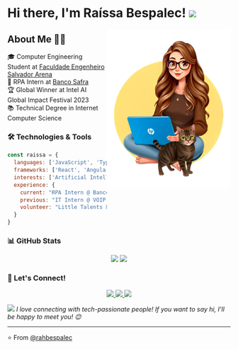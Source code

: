 # Hi there, I'm Raíssa Bespalec! <img src="https://media.giphy.com/media/mGcNjsfWAjY5AEZNw6/giphy.gif" width="50">

<div align="center">
  <img src="raisa_com_titi_menos_falso-removebg-preview (1).png" width="280" align="right">
</div>

## About Me 👩‍💻

🎓 Computer Engineering Student at <a href="https://faculdadesalvadorarena.org.br/" target="_blank">Faculdade Engenheiro Salvador Arena</a>  
💼 RPA Intern at <a href="https://www.safra.com.br/" target="_blank">Banco Safra</a>  
🏆 Global Winner at Intel AI Global Impact Festival 2023  
📚 Technical Degree in Internet Computer Science

### 🛠️ Technologies & Tools

```javascript
const raissa = {
  languages: ['JavaScript', 'TypeScript', 'Python', 'C#', 'HTML', 'CSS'],
  frameworks: ['React', 'Angular', 'Node.js'],
  interests: ['Artificial Intelligence', 'RPA', 'Web Development'],
  experience: {
    current: "RPA Intern @ Banco Safra",
    previous: "IT Intern @ VOIP Group",
    volunteer: "Little Talents Project"
  }
}
```

### 📊 GitHub Stats

<div align="center">
  <img height="180em" src="https://github-readme-stats.vercel.app/api?username=rahbespalec&show_icons=true&theme=dracula&include_all_commits=true&count_private=true"/>
  <img height="180em" src="https://github-readme-stats.vercel.app/api/top-langs/?username=rahbespalec&layout=compact&langs_count=7&theme=dracula"/>
</div>

### 🤝 Let's Connect!

<div align="center">
  <a href="https://www.linkedin.com/in/ra%C3%ADssa-bespalec-789a37204/" target="_blank">
    <img src="https://img.shields.io/badge/-LinkedIn-%230077B5?style=for-the-badge&logo=linkedin&logoColor=white">
  </a>
  <a href="mailto:rbdraissabdaloia@gmail.com" target="_blank">
    <img src="https://img.shields.io/badge/-Gmail-%23333?style=for-the-badge&logo=gmail&logoColor=white">
  </a>
  <a href="https://www.instagram.com/rahbespalec" target="_blank">
    <img src="https://img.shields.io/badge/-Instagram-%23E4405F?style=for-the-badge&logo=instagram&logoColor=white">
  </a>
</div>

<img src="https://media.giphy.com/media/LnQjpWaON8nhr21vNW/giphy.gif" width="60"> <em>I love connecting with tech-passionate people! If you want to say hi, I'll be happy to meet you! 😊</em>

---
⭐ From <a href="https://github.com/rahbespalec" target="_blank">@rahbespalec</a>
